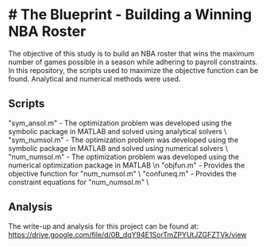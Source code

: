 # # The Blueprint - Building a Winning NBA Roster

The objective of this study is to build an NBA roster that wins the maximum number of games possible in a season while adhering to payroll constraints. In this repository, the scripts used to maximize the objective function can be found. Analytical and numerical methods were used.

## Scripts

"sym_ansol.m" - The optimization problem was developed using the symbolic package in MATLAB and solved using analytical solvers \\
"sym_numsol.m" - The optimization problem was developed using the symbolic package in MATLAB and solved using numerical solvers \\
"num_numsol.m" - The optimization problem was developed using the numerical optimization package in MATLAB \n
"objfun.m" - Provides the objective function for "num_numsol.m" \\
"confuneq.m" - Provides the constraint equations for "num_numsol.m" \\

## Analysis

The write-up and analysis for this project can be found at: https://drive.google.com/file/d/0B_dqY94E1SorTmZPYUtJZGFZTVk/view



